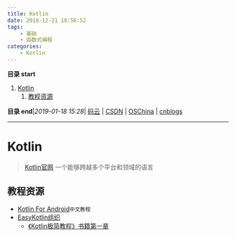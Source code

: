 ```yaml
---
title: Kotlin
date: 2018-12-21 10:56:52
tags: 
    - 基础
    - 函数式编程
categories: 
    - Kotlin
---
```


**目录 start**
 
1. [Kotlin](#kotlin)
    1. [教程资源](#教程资源)

**目录 end**|_2019-01-18 15:28_| [码云](https://gitee.com/gin9) | [CSDN](http://blog.csdn.net/kcp606) | [OSChina](https://my.oschina.net/kcp1104) | [cnblogs](http://www.cnblogs.com/kuangcp)
****************************************
# Kotlin
> [Kotlin官网](https://kotlinlang.org/)
> 一个能够跨越多个平台和领域的语言 

## 教程资源
- [Kotlin For Android](https://github.com/wangjiegulu/kotlin-for-android-developers-zh)`中文教程`
- [EasyKotlin组织](https://github.com/EasyKotlin)
    - [《Kotlin极简教程》书籍第一章](https://github.com/EasyKotlin/easy_kotlin_chapter_1)


